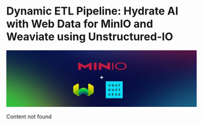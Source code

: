 # Dynamic ETL Pipeline: Hydrate AI with Web Data for MinIO and Weaviate using Unstructured-IO

![Header Image](/articles/images/Dynamic_ETL_Pipeline__Hydrate_AI_with_Web_Data_for_MinIO_and_Weaviate_using_Unstructured-IO.jpg)

Content not found
